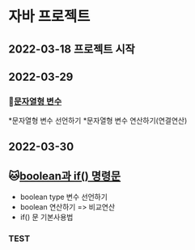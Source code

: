 # 자바 프로젝트
## 2022-03-18 프로젝트 시작
## 2022-03-29
### :hamster:[문자열형 변수](https://github.com/junyeongchang/Biz_2022_505_javaWork/tree/master/Java_10_Varriable_05)
*문자열형 변수 선언하기
*문자열형 변수 연산하기(연결연산)

## 2022-03-30
## :cat:[boolean과 if() 명령문](https://github.com/junyeongchang/Biz_2022_505_javaWork/tree/master/Java_10_Varriable_06)
* boolean type 변수 선언하기
* boolean 연산하기 => 비교연산
* if() 문 기본사용법


### TEST